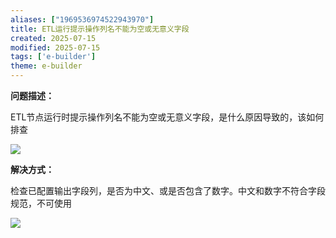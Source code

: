 ```yaml
---
aliases: ["1969536974522943970"]
title: ETL运行提示操作列名不能为空或无意义字段
created: 2025-07-15
modified: 2025-07-15
tags: ['e-builder']
theme: e-builder
---
```


**问题描述：**

ETL节点运行时提示操作列名不能为空或无意义字段，是什么原因导致的，该如何排查

![](e992dba7edde0a6dc26242900ef2769c.jpg)

**解决方式：**

检查已配置输出字段列，是否为中文、或是否包含了数字。中文和数字不符合字段规范，不可使用

![](6bfa72af34f0be60bbf1c8c3c690e35a.jpg)
